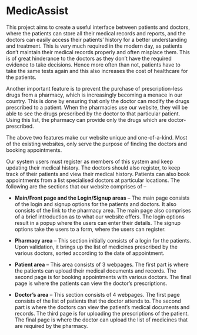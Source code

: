 # MedicAssist
This project aims to create a useful interface between patients and doctors, where the patients can store all their medical records and reports, and the doctors can easily access their patients’ history for a better understanding and treatment. This is very much required in the modern day, as patients don’t maintain their medical records properly and often misplace them. This is of great hinderance to the doctors as they don’t have the required evidence to take decisions. Hence more often than not, patients have to take the same tests again and this also increases the cost of healthcare for the patients.

Another important feature is to prevent the purchase of prescription-less drugs from a pharmacy, which is increasingly becoming a menace in our country. This is done by ensuring that only the doctor can modify the drugs prescribed to a patient. When the pharmacies use our website, they will be able to see the drugs prescribed by the doctor to that particular patient. Using this list, the pharmacy can provide only the drugs which are doctor-prescribed.

The above two features make our website unique and one-of-a-kind. Most of the existing websites, only serve the purpose of finding the doctors and booking appointments.

Our system users must register as members of this system and keep updating their medical history. The doctors should also register, to keep track of their patients and view their medical history. Patients can also book appointments from a list specialised doctors at particular locations. The following are the sections that our website comprises of –

-	**Main/Front page and the Login/Signup areas** – The main page consists of the login and signup options for the patients and doctors. It also consists of the link to the pharmacy area. The main page also comprises of a brief introduction as to what our website offers. The login options result in a popup where the users can enter their details. The signup options take the users to a form, where the users can register.

-	**Pharmacy area** – This section initially consists of a login for the patients. Upon validation, it brings up the list of medicines prescribed by the various doctors, sorted according to the date of appointment.

- **Patient area** – This area consists of 3 webpages. The first part is where the patients can upload their medical documents and records. The second page is for booking appointments with various doctors. The final page is where the patients can view the doctor’s prescriptions.

-	**Doctor’s area** – This section consists of 4 webpages. The first page consists of the list of patients that the doctor attends to. The second part is where the doctors can view the patient’s medical documents and records. The third page is for uploading the prescriptions of the patient. The final page is where the doctor can upload the list of medicines that are required by the pharmacy.

